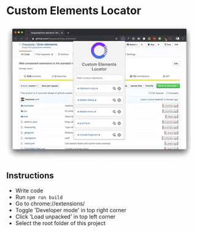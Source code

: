 # Custom Elements Locator

![demo](./meta_assets/giphytime.gif)

## Instructions

- Write code
- Run `npm run build`
- Go to chrome://extensions/
- Toggle 'Developer mode' in top right corner
- Click 'Load unpacked' in top left corner
- Select the root folder of this project
